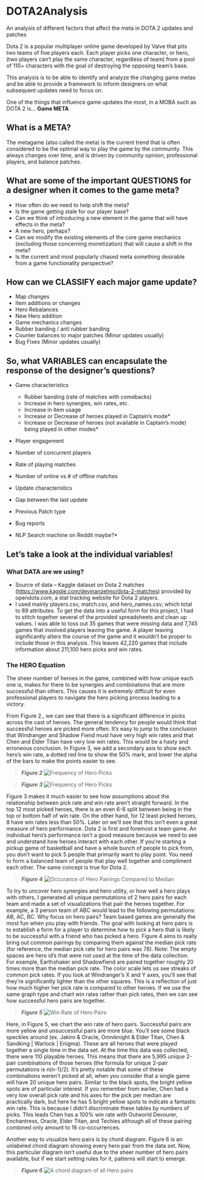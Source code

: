 # DOTA2Analysis
An analysis of different factors that affect the meta in DOTA 2 updates and patches

Dota 2 is a popular multiplayer online game developed by Valve that pits two teams of five players each.  Each player picks one character, or hero, (two players can’t play the same character, regardless of team) from a pool of 110+ characters with the goal of destroying the opposing team’s base.

This analysis is to be able to identify and analyze the changing game metas and be able to provide a framework to inform designers on what subsequent updates need to focus on.

One of the things that influence game updates the most, in a MOBA such as DOTA 2 is…
**Game META**

## What is a META?
The metagame (also called the meta) is the current trend that is often considered to be the optimal way to play the game by the community. 
This always changes over time, and is driven by community opinion, professional players, and balance patches.

## What are some of the important QUESTIONS for a designer when it comes to the game meta?
* How often do we need to help shift the meta?
* Is the game getting stale for our player base?
* Can we think of introducing a new element in the game that will have effects in the meta?
* A new hero, perhaps?
* Can we modify the existing elements of the core game mechanics (excluding those concerning monetization) that will cause a shift in the meta?
* Is the current and most popularly chased meta something desirable from a game functionality perspective?

## How can we CLASSIFY each major game update?
* Map changes
* Item additions or changes
* Hero Rebalances
* New Hero addition
* Game mechanics changes
* Rubber banding / anti rubber banding
* Counter balances to major patches (Minor updates usually)
* Bug Fixes (Minor updates usually)

## So, what VARIABLES can encapsulate the response of the designer’s questions?

* Game characteristics
  * Rubber banding (rate of matches with comebacks)
  * Increase in hero synergies, win rates, etc.
  * Increase in item usage
  * Increase or Decrease of heroes played in Captain’s mode*
  * Increase or Decrease of heroes (not available in Captain’s mode) being played in other modes*
  
* Player engagement
 * Number of concurrent players
 * Rate of playing matches
 * Number of online vs # of offline matches
 
* Update characteristics
 * Gap between the last update
 * Previous Patch type

* Bug reports
 * NLP Search machine on Reddit maybe?*

## Let’s take a look at the individual variables!

### What DATA are we using?
* Source of data – Kaggle dataset on Dota 2 matches (https://www.kaggle.com/devinanzelmo/dota-2-matches) provided by opendota.com, a stat tracking website for Dota 2 players.
* I used mainly players.csv, match.csv, and hero_names.csv, which total to 89 attributes.  To get the data into a useful form for this project, I had to stitch together several of the provided spreadsheets and clean up values.  I was able to toss out 35 games that were missing data and 7,745 games that involved players leaving the game.  A player leaving significantly alters the course of the game and it wouldn’t be proper to include those in this analysis.  This leaves 42,220 games that include information about 211,100 hero picks and win rates.

### The HERO Equation
The sheer number of heroes in the game, combined with how unique each one is, makes for there to be synergies and combinations that are more successful than others. This causes it is extremely difficult for even professional players to navigate the hero picking process leading to a victory. 

From Figure 2., we can see that there is a significant difference in picks across the cast of heroes. The general tendency for people would think that successful heroes are picked more often. It’s easy to jump to the conclusion that Windranger and Shadow Fiend must have very high win rates and that Chen and Elder Titan have very low win rates. This would be a hasty and erroneous conclusion. In Figure 3, we add a secondary axis to show each hero’s win rate, a dotted red line to show the 50% mark, and lower the alpha of the bars to make the points easier to see.

> __*Figure 2*__
![Frequency of Hero Picks](https://github.com/ajaypt92/DOTA2Analysis/blob/master/Visualizations/Fig2.png)

> __*Figure 3*__
![Frequency of Hero Picks](https://github.com/ajaypt92/DOTA2Analysis/blob/master/Visualizations/Fig3.png)

Figure 3 makes it much easier to see how assumptions about the relationship between pick rate and win rate aren’t straight forward.  In the top 12 most picked heroes, there is an even 6-6 split between being in the top or bottom half of win rate.  On the other hand, for 12 least picked heroes, 8 have win rates less than 50%. Later on we’ll see that this isn’t even a great measure of hero performance.  Dota 2 is first and foremost a team game.  An individual hero’s performance isn’t a good measure because we need to see and understand how heroes interact with each other. If you’re starting a pickup game of basketball and have a whole bunch of people to pick from, you don’t want to pick 5 people that primarily want to play point. You need to form a balanced team of people that play well together and compliment each other. The same concept is true for Dota 2.

> __*Figure 4*__
![Occurance of Hero Pairings Compared to Median](https://github.com/ajaypt92/DOTA2Analysis/blob/master/Visualizations/Fig4.png)

To try to uncover hero synergies and hero utility, or how well a hero plays with others, I generated all unique permutations of 2 hero pairs for each team and made a set of visualizations that pair the heroes together.  For example, a 3 person team of ABC would lead to the following permutations: AB, AC, BC.  Why focus on hero pairs?  Team based games are generally the most fun when you play with friends.  The goal with looking at hero pairs is to establish a form for a player to determine how to pick a hero that is likely to be successful with a friend who has picked a hero.  Figure 4 aims to really bring out common pairings by comparing them against the median pick rate (for reference, the median pick rate for hero pairs was 78).  Note: The empty spaces are hero id’s that were not used at the time of the data collection.  For example, Earthshaker and Shadowfiend are paired together roughly 20 times more than the median pick rate.  The color scale lets us see streaks of common pick rates.  If you look at Windranger’s X and Y axes, you’ll see that they’re significantly lighter than the other squares.  This is a reflection of just how much higher her pick rate is compared to other heroes.  If we use the same graph type and chart win rates rather than pick rates, then we can see how successful hero pairs are together.

> __*Figure 5*__
![Win Rate of Hero Pairs](https://github.com/ajaypt92/DOTA2Analysis/blob/master/Visualizations/Fig5.png)

Here, in Figure 5, we chart the win rate of hero pairs.  Successful pairs are more yellow and unsuccessful pairs are more blue.  You’ll see some black speckles around (ex. Jakiro & Oracle, Omniknight & Elder Titan, Chen & Sandking | Warlock | Enigma).  These are all heroes that were played together a single time in the data set.  At the time this data was collected, there were 110 playable heroes.  This means that there are 5,995 unique 2-pair combinations of those heroes (the formula for unique 2-pair permutations is n(n-1)/2). It’s pretty notable that some of these combinations weren’t picked at all, when you consider that a single game will have 20 unique hero pairs. Similar to the black spots, the bright yellow spots are of particular interest.  If you remember from earlier, Chen had a very low overall pick rate and his axes for the pick per median are practically dark, but here he has 5 bright yellow spots to indicate a fantastic win rate.  This is because I didn’t discriminate these tables by numbers of picks.  This leads Chen has a 100% win rate with Outworld Devourer, Enchantress, Oracle, Elder Titan, and Techies although all of these pairing combined only amount to 16 co-occurrences.

Another way to visualize hero pairs is by chord diagram.  Figure 6 is an unlabeled chord diagram showing every hero pair from the data set.  Now, this particular diagram isn’t useful due to the sheer number of hero pairs available, but if we start setting rules for it, patterns will start to emerge.

> __*Figure 6*__
![A chord diagram of all Hero pairs](https://github.com/ajaypt92/DOTA2Analysis/blob/master/Visualizations/Fig6.png)
